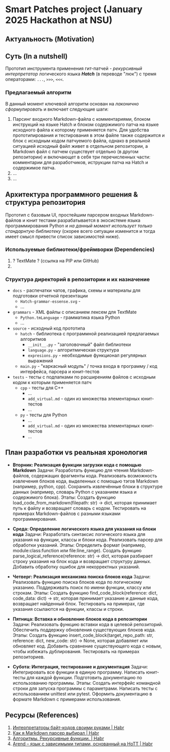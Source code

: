 # Smart Patches project (January 2025 Hackathon at NSU)

## Актуальность (Motivation)

## Суть (In a nutshell)
Прототип инструмента применения гит-патчей - *рекурсивный интерпретатор* логического языка ***Hatch*** (в переводе "люк") с тремя операторами: `...`, `>>>`, `<<<`. 

### Предлагаемый алгоритм
В данный момент ключевой алгоритм основан на *лаконично сформулировать* и включает следующие шаги:
1. Парсинг входного Markdown-файла с комментариями, блоком инструкций на языке Hatch и блоком содержимого патча на языке исходного файла к которому применяется патч. Для удобства прототипирования и тестирования в этом файле также содержится и блок с исходным кодом патчуемого файла, однако в реальной ситуацией исходный файл живет в отдельном репозитории, а Markdown файл с патчем существует отдельно (в другом репозитории)  и включающет в себя три перечисленных части: комментарии для разработчиков, иструкции патча на Hatch и содержимое патча.
2. ...
3. ...


## Архитектура программного решения & структура репозитория
Прототип с базовым UI, простейшим парсером входных Markdown-файлов и юнит тестами разрабатывается в экосистеме языка программирования Python и *на данный момент использует только стандарнтую библиотеку* (скорее всего ситуации изменится и тогда имеет смысл привести список зависимостей ниже).

### Используемые библиотеки/фреймворки (Dependencies)

1. ? TextMate ? (ссылка на PIP или GitHub)
2. 

### Структура директорий в репозитории и их назначение

* `docs` - распечатки чатов, графика, схемы и материалы для подготовки отчетной презентации
    * `Hatch-grammar-essense.svg` - 
    * ... 
* `grammars` - XML файлы с описанием лексем для TextMate
    * `Python.tmLanguage` - грамматика языка Python
    * ...
* `source` - исходный код прототипа
    * `hatch` - библиотека с программной реализацией предлагаемых алгоритмов
        * `__init__.py` - "заголовочный" файл библиотеки
        * `language.py` - алгоритмическая структура
        * `expresions.py` - необходимые функционал регулярных выражений 
    * `main.py` - "каркасный модуль" / точка входа в программу / код интерфейса, парсера и юнит-тестов
* `tests` - тесты с подпапками по расширениям файлов с исходным кодом к которым применяется патч
    * `cpp` - тесты для C++
        * ...
        * `add_virtual.md` - один из множества элементарных юнит-тестов
        * ...
    * `py` - тесты для Python
        * ...
        * `add_virtual.md` - один из множества элементарных юнит-тестов
        * ...
 

## План разработки vs реальная хронология

* **Вторник: Реализация функции загрузки кода с помощью Markdown**
Задачи:
Разработать функцию для чтения Markdown-файлов, содержащих фрагменты кода.
Реализовать возможность извлечения блоков кода, выделенных с помощью тэгов Markdown (например, python, cpp).
Сохранить извлечённые блоки в структуре данных (например, словарь Python с указанием языка и содержимого блока).
Этапы:
Создать функцию load_code_from_markdown(filepath: str) -> dict, которая принимает путь к файлу и возвращает словарь с кодом.
Тестировать на примерах Markdown-файлов с разными языками программирования.

* **Среда: Определение логического языка для указания на блоки кода**
Задачи:
Разработать синтаксис логического языка для указания на функции, классы и блоки кода.
Реализовать парсер для обработки указаний.
Этапы:
Определить формат (например, module:class:function или file:line_range).
Создать функцию parse_logical_reference(reference: str) -> dict, которая разбирает строку указания на блок кода и возвращает структуру данных.
Добавить обработку ошибок для некорректных указаний.

* **Четверг: Реализация механизма поиска блоков кода**
Задачи:
Реализовать функцию поиска блоков кода по логическому указанию.
Поддерживать поиск по имени функции, классу или строкам.
Этапы:
Создать функцию find_code_block(reference: dict, code_data: dict) -> str, которая принимает указание и данные кода, возвращает найденный блок.
Тестировать на примерах, где указания ссылаются на функции, классы и строки.

* **Пятница: Вставка и обновление блоков кода в репозитории**
Задачи:
Реализовать функцию вставки кода в целевой репозиторий.
Обеспечить поддержку обновления существующих блоков кода.
Этапы:
Создать функцию insert_code_block(target_repo_path: str, reference: dict, new_code: str) -> None, которая добавляет или обновляет код.
Добавить сравнение существующего кода с новым, чтобы избежать дублирования.
Тестировать на примерах репозиториев.

* **Субота: Интеграция, тестирование и документация**
Задачи:
Интегрировать все функции в единую программу.
Написать юнит-тесты для каждой функции.
Подготовить документацию по использованию программы.
Этапы:
Создать интерфейс командной строки для запуска программы с параметрами.
Написать тесты с использованием unittest или pytest.
Оформить документацию в формате Markdown с примерами использования.


## Ресурсы (References)

1. [Интерпретаторы байт-кодов своими руками | Habr](https://habr.com/ru/companies/badoo/articles/425325/)
1. [Как я Markdown парсер выбирал | Habr](https://habr.com/ru/articles/672266/)
2. [Алгоритмы. Рекурсивные функции. | Habr](https://habr.com/ru/articles/857086/)
9. [Arend – язык с зависимыми типами, основанный на HoTT | Habr](https://habr.com/ru/companies/JetBrains-education/articles/469569/)

